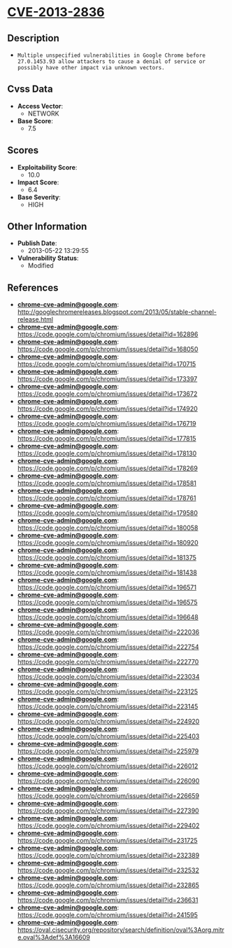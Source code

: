 
# [CVE-2013-2836](https://cve.mitre.org/cgi-bin/cvename.cgi?name=CVE-2013-2836)

## Description

- `Multiple unspecified vulnerabilities in Google Chrome before 27.0.1453.93 allow attackers to cause a denial of service or possibly have other impact via unknown vectors.`

## Cvss Data

- **Access Vector**:
  - NETWORK
- **Base Score**:
  - 7.5

## Scores

- **Exploitability Score**:
  - 10.0
- **Impact Score**:
  - 6.4
- **Base Severity**:
  - HIGH

## Other Information

- **Publish Date**:
  - 2013-05-22 13:29:55
- **Vulnerability Status**:
  - Modified

## References

- **chrome-cve-admin@google.com**: http://googlechromereleases.blogspot.com/2013/05/stable-channel-release.html
- **chrome-cve-admin@google.com**: https://code.google.com/p/chromium/issues/detail?id=162896
- **chrome-cve-admin@google.com**: https://code.google.com/p/chromium/issues/detail?id=168050
- **chrome-cve-admin@google.com**: https://code.google.com/p/chromium/issues/detail?id=170715
- **chrome-cve-admin@google.com**: https://code.google.com/p/chromium/issues/detail?id=173397
- **chrome-cve-admin@google.com**: https://code.google.com/p/chromium/issues/detail?id=173672
- **chrome-cve-admin@google.com**: https://code.google.com/p/chromium/issues/detail?id=174920
- **chrome-cve-admin@google.com**: https://code.google.com/p/chromium/issues/detail?id=176719
- **chrome-cve-admin@google.com**: https://code.google.com/p/chromium/issues/detail?id=177815
- **chrome-cve-admin@google.com**: https://code.google.com/p/chromium/issues/detail?id=178130
- **chrome-cve-admin@google.com**: https://code.google.com/p/chromium/issues/detail?id=178269
- **chrome-cve-admin@google.com**: https://code.google.com/p/chromium/issues/detail?id=178581
- **chrome-cve-admin@google.com**: https://code.google.com/p/chromium/issues/detail?id=178761
- **chrome-cve-admin@google.com**: https://code.google.com/p/chromium/issues/detail?id=179580
- **chrome-cve-admin@google.com**: https://code.google.com/p/chromium/issues/detail?id=180058
- **chrome-cve-admin@google.com**: https://code.google.com/p/chromium/issues/detail?id=180920
- **chrome-cve-admin@google.com**: https://code.google.com/p/chromium/issues/detail?id=181375
- **chrome-cve-admin@google.com**: https://code.google.com/p/chromium/issues/detail?id=181438
- **chrome-cve-admin@google.com**: https://code.google.com/p/chromium/issues/detail?id=196571
- **chrome-cve-admin@google.com**: https://code.google.com/p/chromium/issues/detail?id=196575
- **chrome-cve-admin@google.com**: https://code.google.com/p/chromium/issues/detail?id=196648
- **chrome-cve-admin@google.com**: https://code.google.com/p/chromium/issues/detail?id=222036
- **chrome-cve-admin@google.com**: https://code.google.com/p/chromium/issues/detail?id=222754
- **chrome-cve-admin@google.com**: https://code.google.com/p/chromium/issues/detail?id=222770
- **chrome-cve-admin@google.com**: https://code.google.com/p/chromium/issues/detail?id=223034
- **chrome-cve-admin@google.com**: https://code.google.com/p/chromium/issues/detail?id=223125
- **chrome-cve-admin@google.com**: https://code.google.com/p/chromium/issues/detail?id=223145
- **chrome-cve-admin@google.com**: https://code.google.com/p/chromium/issues/detail?id=224920
- **chrome-cve-admin@google.com**: https://code.google.com/p/chromium/issues/detail?id=225403
- **chrome-cve-admin@google.com**: https://code.google.com/p/chromium/issues/detail?id=225979
- **chrome-cve-admin@google.com**: https://code.google.com/p/chromium/issues/detail?id=226012
- **chrome-cve-admin@google.com**: https://code.google.com/p/chromium/issues/detail?id=226090
- **chrome-cve-admin@google.com**: https://code.google.com/p/chromium/issues/detail?id=226659
- **chrome-cve-admin@google.com**: https://code.google.com/p/chromium/issues/detail?id=227390
- **chrome-cve-admin@google.com**: https://code.google.com/p/chromium/issues/detail?id=229402
- **chrome-cve-admin@google.com**: https://code.google.com/p/chromium/issues/detail?id=231725
- **chrome-cve-admin@google.com**: https://code.google.com/p/chromium/issues/detail?id=232389
- **chrome-cve-admin@google.com**: https://code.google.com/p/chromium/issues/detail?id=232532
- **chrome-cve-admin@google.com**: https://code.google.com/p/chromium/issues/detail?id=232865
- **chrome-cve-admin@google.com**: https://code.google.com/p/chromium/issues/detail?id=236631
- **chrome-cve-admin@google.com**: https://code.google.com/p/chromium/issues/detail?id=241595
- **chrome-cve-admin@google.com**: https://oval.cisecurity.org/repository/search/definition/oval%3Aorg.mitre.oval%3Adef%3A16609
